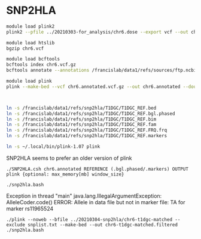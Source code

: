 
#	SNP2HLA

```BASH
module load plink2
plink2 --pfile ../20210303-for_analysis/chr6.dose --export vcf --out chr6

module load htslib
bgzip chr6.vcf 

module load bcftools
bcftools index chr6.vcf.gz 
bcftools annotate --annotations /francislab/data1/refs/sources/ftp.ncbi.nih.gov/snp/organisms/human_9606_b151_GRCh38p7/VCF/All_20180418.vcf.gz -c ID -Oz -o chr6.annotated.vcf.gz chr6.vcf.gz 

module load plink
plink --make-bed --vcf chr6.annotated.vcf.gz --out chr6.annotated --double-id



ln -s /francislab/data1/refs/snp2hla/T1DGC/T1DGC_REF.bed
ln -s /francislab/data1/refs/snp2hla/T1DGC/T1DGC_REF.bgl.phased
ln -s /francislab/data1/refs/snp2hla/T1DGC/T1DGC_REF.bim
ln -s /francislab/data1/refs/snp2hla/T1DGC/T1DGC_REF.fam
ln -s /francislab/data1/refs/snp2hla/T1DGC/T1DGC_REF.FRQ.frq
ln -s /francislab/data1/refs/snp2hla/T1DGC/T1DGC_REF.markers

ln -s ~/.local/bin/plink-1.07 plink
```

SNP2HLA seems to prefer an older version of plink



```
./SNP2HLA.csh chr6.annotated REFERENCE (.bgl.phased/.markers) OUTPUT plink {optional: max_memory[mb] window_size}
```



```
./snp2hla.bash
```



Exception in thread "main" java.lang.IllegalArgumentException: AlleleCoder.code() ERROR: Allele in data file but not in marker file: TA for marker rs11965524


```
./plink --noweb --bfile ../20210304-snp2hla/chr6-t1dgc-matched --exclude snplist.txt --make-bed --out chr6-t1dgc-matched.filtered
./snp2hla.bash
```


